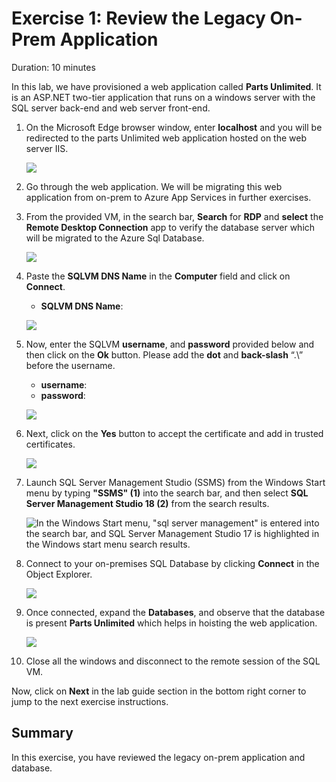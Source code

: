 # Exercise 1: Review the Legacy On-Prem Application

Duration: 10 minutes

In this lab, we have provisioned a web application called **Parts Unlimited**. It is an ASP.NET two-tier application that runs on a windows server with the SQL server back-end and web server front-end.

1. On the Microsoft Edge browser window, enter **localhost** and you will be redirected to the parts Unlimited web application hosted on 
   the web server IIS.

   ![](Images/localhost_new.png)
   
2. Go through the web application. We will be migrating this web application from on-prem to Azure App Services in further exercises.

3. From the provided VM, in the search bar, **Search** for **RDP** and **select** the **Remote Desktop Connection** app to verify the 
   database server which will be migrated to the Azure Sql Database.
   
   ![](Images/RDP-new.png)

4. Paste the **SQLVM DNS Name** in the **Computer** field and click on **Connect**.
   * **SQLVM DNS Name**: **<inject key="SQLVM DNS Name" style="color:blue" />**

   ![](Images/rdp-vm2.png)  
 
5. Now, enter the SQLVM **username**, and **password** provided below and then click on the **Ok** button. Please add the **dot** and **back-slash** “.\” before the username.
   * **username**: **<inject key="SQLVM Username"/>** 
   * **password**: **<inject key="SQLVM Password"/>**
   
   ![](Images/vm1-more-choices.png) 

6. Next, click on the **Yes** button to accept the certificate and add in trusted certificates.

   ![](Images/logib-vm2-2.png)
   
7. Launch SQL Server Management Studio (SSMS) from the Windows Start menu by typing **"SSMS" (1)** into the search bar, and then select **SQL Server Management Studio 18 (2)** from the search results.

    ![In the Windows Start menu, "sql server management" is entered into the search bar, and SQL Server Management Studio 17 is highlighted in the Windows start menu search results.](Images/ssms_search_click_open.png "SQL Server Management Studio 17")
   
8. Connect to your on-premises SQL Database by clicking **Connect** in the Object Explorer.
   
   ![](Images/Click_on_Connect.png)
   
9. Once connected, expand the **Databases**, and observe that the database is present **Parts Unlimited** which helps in hoisting the web application.
   
   ![](Images/SSMS2.png)
   
10. Close all the windows and disconnect to the remote session of the SQL VM.
   
 Now, click on **Next** in the lab guide section in the bottom right corner to jump to the next exercise instructions.
   
## Summary
 
In this exercise, you have reviewed the legacy on-prem application and database. 

